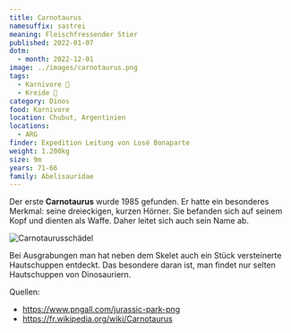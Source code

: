 ```yaml
---
title: Carnotaurus
namesuffix: sastrei
meaning: Fleischfressender Stier
published: 2022-01-07
dotm:
  - month: 2022-12-01
image: ../images/carnotaurus.png
tags:
  - Karnivore 🥩
  - Kreide 🦴
category: Dinos
food: Karnivore
location: Chubut, Argentinien
locations:
  - ARG
finder: Expedition Leitung von Losé Bonaparte
weight: 1.200kg
size: 9m
years: 71-66
family: Abelisauridae
---
```

Der erste **Carnotaurus** wurde 1985 gefunden. Er hatte ein besonderes Merkmal: seine dreieckigen, kurzen Hörner. Sie befanden sich auf seinem Kopf und dienten als Waffe. Daher leitet sich auch sein Name ab.

![Carnotaurusschädel](../images/carnotaurus-schädel.jpg)

Bei Ausgrabungen man hat neben dem Skelet auch ein Stück versteinerte Hautschuppen entdeckt. Das besondere daran ist, man findet nur selten Hautschuppen von Dinosauriern.

Quellen:

* <https://www.pngall.com/jurassic-park-png>
* <https://fr.wikipedia.org/wiki/Carnotaurus>
